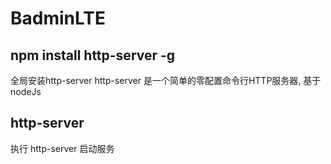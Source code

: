 # BadminLTE


## npm install http-server -g

全局安装http-server
http-server 是一个简单的零配置命令行HTTP服务器, 基于 nodeJs

## http-server

执行 http-server 启动服务